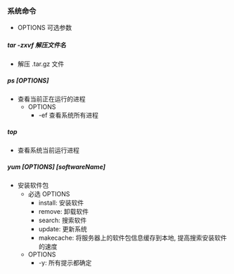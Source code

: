 ### 系统命令
+ OPTIONS 可选参数

##### tar -zxvf 解压文件名
+ 解压 .tar.gz 文件

##### ps [OPTIONS] 
+ 查看当前正在运行的进程
    + OPTIONS
        + -ef 查看系统所有进程

##### top
+ 查看系统当前运行进程

##### yum [OPTIONS] [softwareName]
+ 安装软件包
    + 必选 OPTIONS
        + install: 安装软件
        + remove: 卸载软件
        + search: 搜索软件
        + update: 更新系统
        + makecache: 将服务器上的软件包信息缓存到本地, 提高搜索安装软件的速度
    + OPTIONS
        + -y: 所有提示都确定

